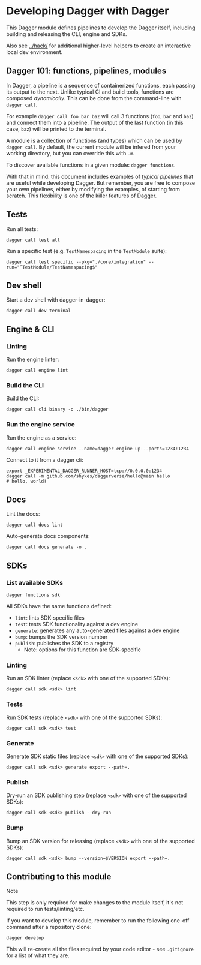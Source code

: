 # Developing Dagger with Dagger

This Dagger module defines pipelines to develop the Dagger itself, including
building and releasing the CLI, engine and SDKs.

Also see [../hack/](../hack) for additional higher-level helpers to create an
interactive local dev environment.

## Dagger 101: functions, pipelines, modules

In Dagger, a pipeline is a sequence of containerized functions, each passing
its output to the next. Unlike typical CI and build tools, functions are
composed *dynamically*. This can be done from the command-line with `dagger
call`.

For example `dagger call foo bar baz` will call 3 functions (`foo`, `bar` and
`baz`) and connect them into a pipeline. The output of the last function (in
this case, `baz`) will be printed to the terminal.

A module is a collection of functions (and types) which can be used by `dagger
call`. By default, the current module will be infered from your working
directory, but you can override this with `-m`.

To discover available functions in a given module: `dagger functions`.

With that in mind: this document includes examples of *typical pipelines* that
are useful while developing Dagger. But remember, you are free to compose your
own pipelines, either by modifying the examples, of starting from scratch. This
flexibility is one of the killer features of Dagger.

## Tests

Run all tests:

    dagger call test all

Run a specific test (e.g. `TestNamespacing` in the `TestModule` suite):

    dagger call test specific --pkg="./core/integration" --run="^TestModule/TestNamespacing$"

## Dev shell

Start a dev shell with dagger-in-dagger:

    dagger call dev terminal

## Engine & CLI

### Linting

Run the engine linter:

    dagger call engine lint

### Build the CLI

Build the CLI:

    dagger call cli binary -o ./bin/dagger

### Run the engine service

Run the engine as a service:

    dagger call engine service --name=dagger-engine up --ports=1234:1234

Connect to it from a dagger cli:

    export _EXPERIMENTAL_DAGGER_RUNNER_HOST=tcp://0.0.0.0:1234
    dagger call -m github.com/shykes/daggerverse/hello@main hello
    # hello, world!

## Docs

Lint the docs:

    dagger call docs lint

Auto-generate docs components:

    dagger call docs generate -o .

## SDKs

### List available SDKs

    dagger functions sdk

All SDKs have the same functions defined:

- `lint`: lints SDK-specific files
- `test`: tests SDK functionality against a dev engine
- `generate`: generates any auto-generated files against a dev engine
- `bump`: bumps the SDK version number
- `publish`: publishes the SDK to a registry
    - Note: options for this function are SDK-specific

### Linting

Run an SDK linter (replace `<sdk>` with one of the supported SDKs):

    dagger call sdk <sdk> lint

### Tests

Run SDK tests (replace `<sdk>` with one of the supported SDKs):

    dagger call sdk <sdk> test

### Generate

Generate SDK static files (replace `<sdk>` with one of the supported SDKs):

    dagger call sdk <sdk> generate export --path=.

### Publish

Dry-run an SDK publishing step (replace `<sdk>` with one of the supported SDKs):

    dagger call sdk <sdk> publish --dry-run

### Bump

Bump an SDK version for releasing (replace `<sdk>` with one of the supported SDKs):

    dagger call sdk <sdk> bump --version=$VERSION export --path=.

## Contributing to this module

> [!NOTE]
>
> This step is only required for make changes to the module itself, it's
> not required to run tests/linting/etc.

If you want to develop this module, remember to run the following one-off command after a repository clone:

```
dagger develop
```

This will re-create all the files required by your code editor - see `.gitignore` for a list of what they are.
